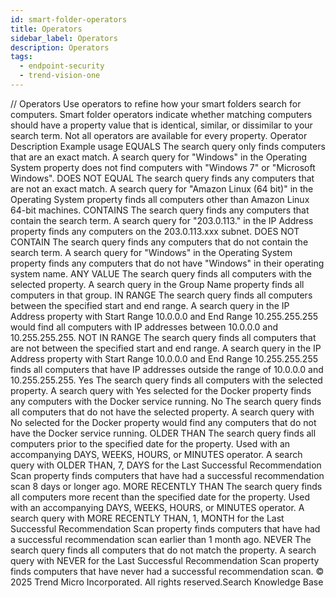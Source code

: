 ```yaml
---
id: smart-folder-operators
title: Operators
sidebar_label: Operators
description: Operators
tags:
  - endpoint-security
  - trend-vision-one
---
```


/*<![CDATA[*/ $('#title').html($('meta[name=map-description]').attr('content')); /*]]>*/ Operators Use operators to refine how your smart folders search for computers. Smart folder operators indicate whether matching computers should have a property value that is identical, similar, or dissimilar to your search term. Not all operators are available for every property. Operator Description Example usage EQUALS The search query only finds computers that are an exact match. A search query for "Windows" in the Operating System property does not find computers with "Windows 7" or "Microsoft Windows". DOES NOT EQUAL The search query finds any computers that are not an exact match. A search query for "Amazon Linux (64 bit)" in the Operating System property finds all computers other than Amazon Linux 64-bit machines. CONTAINS The search query finds any computers that contain the search term. A search query for "203.0.113." in the IP Address property finds any computers on the 203.0.113.xxx subnet. DOES NOT CONTAIN The search query finds any computers that do not contain the search term. A search query for "Windows" in the Operating System property finds any computers that do not have "Windows" in their operating system name. ANY VALUE The search query finds all computers with the selected property. A search query in the Group Name property finds all computers in that group. IN RANGE The search query finds all computers between the specified start and end range. A search query in the IP Address property with Start Range 10.0.0.0 and End Range 10.255.255.255 would find all computers with IP addresses between 10.0.0.0 and 10.255.255.255. NOT IN RANGE The search query finds all computers that are not between the specified start and end range. A search query in the IP Address property with Start Range 10.0.0.0 and End Range 10.255.255.255 finds all computers that have IP addresses outside the range of 10.0.0.0 and 10.255.255.255. Yes The search query finds all computers with the selected property. A search query with Yes selected for the Docker property finds any computers with the Docker service running. No The search query finds all computers that do not have the selected property. A search query with No selected for the Docker property would find any computers that do not have the Docker service running. OLDER THAN The search query finds all computers prior to the specified date for the property. Used with an accompanying DAYS, WEEKS, HOURS, or MINUTES operator. A search query with OLDER THAN, 7, DAYS for the Last Successful Recommendation Scan property finds computers that have had a successful recommendation scan 8 days or longer ago. MORE RECENTLY THAN The search query finds all computers more recent than the specified date for the property. Used with an accompanying DAYS, WEEKS, HOURS, or MINUTES operator. A search query with MORE RECENTLY THAN, 1, MONTH for the Last Successful Recommendation Scan property finds computers that have had a successful recommendation scan earlier than 1 month ago. NEVER The search query finds all computers that do not match the property. A search query with NEVER for the Last Successful Recommendation Scan property finds computers that have never had a successful recommendation scan. © 2025 Trend Micro Incorporated. All rights reserved.Search Knowledge Base